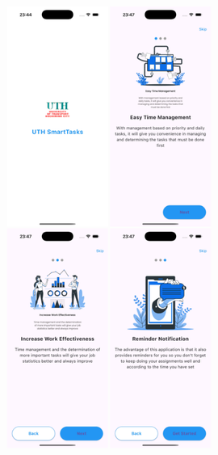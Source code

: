 <p align="center">
  <img src="sample/bai21.jpg" width="200" alt="bai21"/>
  <img src="sample/bai222.jpg" width="200" alt="bai222"/>
  <img src="sample/bai23.jpg" width="200" alt="bai23"/>
  <img src="sample/bai24.jpg" width="200" alt="bai24"/>
</p>
